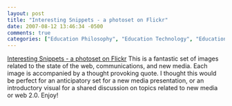 ```yaml
---
layout: post
title: "Interesting Snippets - a photoset on Flickr"
date: 2007-08-12 13:46:34 -0500
comments: true
categories: ["Education Philosophy", "Education Technology", "Education", "Second Life", "virtual reality", "Web Design"]
---
```

<a href="http://www.flickr.com/photos/lynetter/sets/72057594139269787/detail/">Interesting Snippets - a photoset on Flickr</a>  This is a fantastic set of images related to the state of the web, communications, and new media. Each image is accompanied by a thought provoking quote.  I thought this would be perfect for an anticipatory set for a new media presentation, or an introductory visual for a shared discussion on topics related to new media or web 2.0. Enjoy!   
